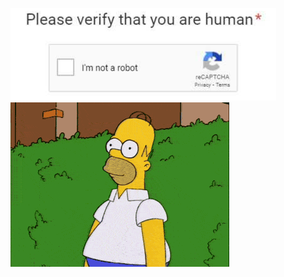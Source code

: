 ![](https://github.com/NaturalBornCyborg/NaturalBornCyborg/blob/main/human.jpg)  
![](https://github.com/NaturalBornCyborg/NaturalBornCyborg/blob/main/homer.gif)  
